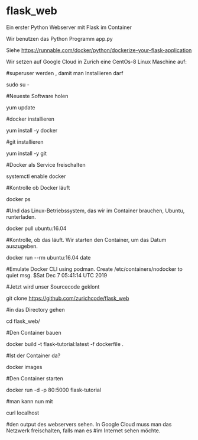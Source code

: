 # flask_web
Ein erster Python Webserver mit Flask im Container

Wir benutzen das Python Programm app.py

Siehe
https://runnable.com/docker/python/dockerize-your-flask-application

Wir setzen auf Google Cloud in Zurich eine CentOs-8 Linux Maschine auf:

#superuser werden , damit man Installieren darf

sudo su -

#Neueste Software holen

yum update

#docker installieren

yum install -y docker

#git installieren

yum install -y git

#Docker als Service freischalten

systemctl enable docker

#Kontrolle ob Docker läuft

docker ps

#Und das Linux-Betriebssystem, das wir im Container brauchen, Ubuntu, runterladen.

docker pull ubuntu:16.04

#Kontrolle, ob das läuft. Wir starten den Container, um das Datum auszugeben.

docker run --rm ubuntu:16.04 date

#Emulate Docker CLI using podman. Create /etc/containers/nodocker to quiet msg.
$Sat Dec  7 05:41:14 UTC 2019

#Jetzt wird unser Sourcecode geklont

git clone https://github.com/zurichcode/flask_web

#in das Directory gehen

cd flask_web/

#Den Container bauen

docker build -t flask-tutorial:latest -f dockerfile  .

#Ist der Container da?

docker images

#Den Container starten

docker run -d -p 80:5000 flask-tutorial

#man kann nun mit

curl localhost

#den output des webservers sehen. In Google Cloud muss man das Netzwerk freischalten, falls man es 
#im Internet sehen möchte.







